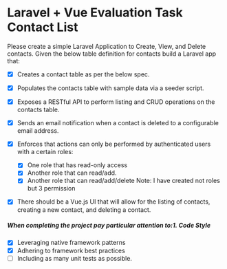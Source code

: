# Laravel + Vue Evaluation Task Contact List

Please create a simple Laravel Application to Create, View, and
Delete contacts. Given the below table definition for contacts build a Laravel app that:

- [X] Creates a contact table as per the below spec.
- [X] Populates the contacts table with sample data via a seeder script.
- [X] Exposes a RESTful API to perform listing and CRUD operations on the contacts table.
- [X] Sends an email notification when a contact is deleted to a configurable email address.

- [X] Enforces that actions can only be performed by authenticated users with a certain roles:
    - [X] One role that has read-only access
    - [X] Another role that can read/add.
    - [X] Another role that can read/add/delete
Note: I have created not roles but 3 permission 
      
- [X] There should be a Vue.js UI that will allow for the listing of contacts, creating a new contact, and deleting a contact.

##### When completing the project pay particular attention to:1. Code Style
- [X] Leveraging native framework patterns
- [X] Adhering to framework best practices
- [ ] Including as many unit tests as possible.
